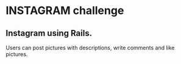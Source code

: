 # INSTAGRAM challenge

Instagram using Rails.
---
Users can post pictures with descriptions, write comments and like pictures.
